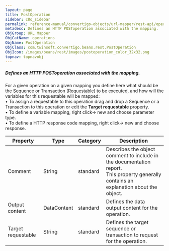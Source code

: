```yaml
---
layout: page
title: PostOperation
sidebar: c8o_sidebar
permalink: reference-manual/convertigo-objects/url-mapper/rest-api/operations/postoperation/
metadesc: Defines an HTTP POSToperation associated with the mapping.   For a given operation on a given mapping you define here what should be the Sequence or T
ObjGroup: URL Mapper
ObjCatName: operations
ObjName: PostOperation
ObjClass: com.twinsoft.convertigo.beans.rest.PostOperation
ObjIcon: /images/beans/rest/images/postoperation_color_32x32.png
topnav: topnavobj
---
```

##### Defines an HTTP POSToperation associated with the mapping. 

For a given operation on a given mapping you define here what should be the Sequence or Transaction (Requestable) to be executed, and how will the variables for this requestable will be mapped:<br/>• To assign a requestable to this operation drag and drop a Sequence or a Transaction to this operation or edit the <b>Target requestable</b> property.<br/>• To define a variable mapping, right click-> new and choose parameter type. <br/>• To define a HTTP response code mapping, right click-> new and choose response. <br/>

Property | Type | Category | Description
--- | --- | --- | ---
Comment | String | standard | Describes the object comment to include in the documentation report.<br/>This property generally contains an explanation about the object.
Output content | DataContent | standard | Defines the data output content for the operation.<br/>
Target requestable | String | standard | Defines the target sequence or transaction to request for the operation.<br/>
